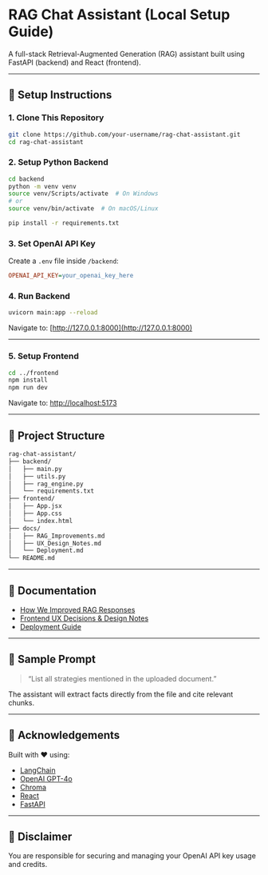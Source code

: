 # RAG Chat Assistant (Local Setup Guide)

A full-stack Retrieval-Augmented Generation (RAG) assistant built using FastAPI (backend) and React (frontend).

---

## 🔧 Setup Instructions

### 1. Clone This Repository

```bash
git clone https://github.com/your-username/rag-chat-assistant.git
cd rag-chat-assistant
```

### 2. Setup Python Backend

```bash
cd backend
python -m venv venv
source venv/Scripts/activate  # On Windows
# or
source venv/bin/activate  # On macOS/Linux

pip install -r requirements.txt
```

### 3. Set OpenAI API Key

Create a `.env` file inside `/backend`:

```ini
OPENAI_API_KEY=your_openai_key_here
```

### 4. Run Backend

```bash
uvicorn main:app --reload
```

Navigate to: [http://127.0.0.1:8000](http://127.0.0.1:8000)

---

### 5. Setup Frontend

```bash
cd ../frontend
npm install
npm run dev
```

Navigate to: [http://localhost:5173](http://localhost:5173)

---

## 📁 Project Structure

```txt
rag-chat-assistant/
├── backend/
│   ├── main.py
│   ├── utils.py
│   ├── rag_engine.py
│   └── requirements.txt
├── frontend/
│   ├── App.jsx
│   ├── App.css
│   └── index.html
├── docs/
│   ├── RAG_Improvements.md
│   ├── UX_Design_Notes.md
│   └── Deployment.md
└── README.md
```

---

## 📘 Documentation

- [How We Improved RAG Responses](docs/RAG_Improvements.md)
- [Frontend UX Decisions & Design Notes](docs/UX_Design_Notes.md)
- [Deployment Guide](docs/Deployment.md)

---

## 🧪 Sample Prompt

> “List all strategies mentioned in the uploaded document.”

The assistant will extract facts directly from the file and cite relevant chunks.

---

## 🙌 Acknowledgements

Built with ❤️ using:
- [LangChain](https://www.langchain.com/)
- [OpenAI GPT-4o](https://platform.openai.com/)
- [Chroma](https://www.trychroma.com/)
- [React](https://reactjs.org/)
- [FastAPI](https://fastapi.tiangolo.com/)

---

## 🔐 Disclaimer

You are responsible for securing and managing your OpenAI API key usage and credits.
